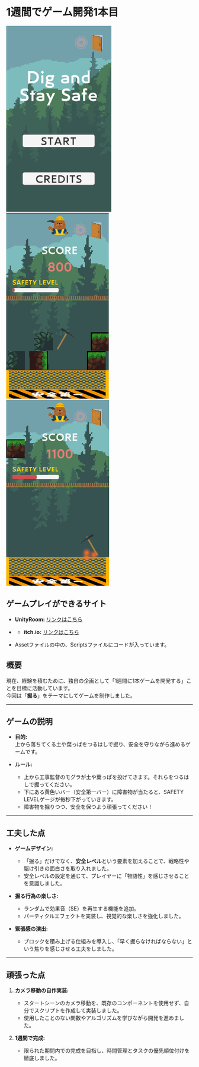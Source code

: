 # 1週間でゲーム開発1本目

![ゲーム画面1](dig1.png)
![ゲーム画面1](dig2.png)
![ゲーム画面1](dig3.png)


## ゲームプレイができるサイト
- **UnityRoom:** [リンクはこちら](https://unityroom.com/games/dig-and-stay-safe)
- - **itch.io:** [リンクはこちら](https://yotya.itch.io/dig-and-stay-safe)

- Assetファイルの中の、Scriptsファイルにコードが入っています。

## 概要
現在、経験を積むために、独自の企画として「1週間に1本ゲームを開発する」ことを目標に活動しています。  
今回は「**掘る**」をテーマにしてゲームを制作しました。

---

## ゲームの説明
- **目的:**  
  上から落ちてくる土や葉っぱをつるはしで掘り、安全を守りながら進めるゲームです。  

- **ルール:**  
  - 上から工事監督のモグラが土や葉っぱを投げてきます。それらをつるはしで掘ってください。
  - 下にある黄色いバー（安全第一バー）に障害物が当たると、SAFETY LEVELゲージが毎秒下がっていきます。
  - 障害物を掘りつつ、安全を保つよう頑張ってください！

---

## 工夫した点
- **ゲームデザイン:**  
  - 「掘る」だけでなく、**安全レベル**という要素を加えることで、戦略性や駆け引きの面白さを取り入れました。
  - 安全レベルの設定を通じて、プレイヤーに「物語性」を感じさせることを意識しました。

- **掘る行為の楽しさ:**  
  - ランダムで効果音（SE）を再生する機能を追加。
  - パーティクルエフェクトを実装し、視覚的な楽しさを強化しました。

- **緊張感の演出:**  
  - ブロックを積み上げる仕組みを導入し、「早く掘らなければならない」という焦りを感じさせる工夫をしました。

---

## 頑張った点
1. **カメラ移動の自作実装:**  
   - スタートシーンのカメラ移動を、既存のコンポーネントを使用せず、自分でスクリプトを作成して実装しました。  
   - 使用したことのない関数やアルゴリズムを学びながら開発を進めました。

2. **1週間で完成:**  
   - 限られた期間内での完成を目指し、時間管理とタスクの優先順位付けを徹底しました。
